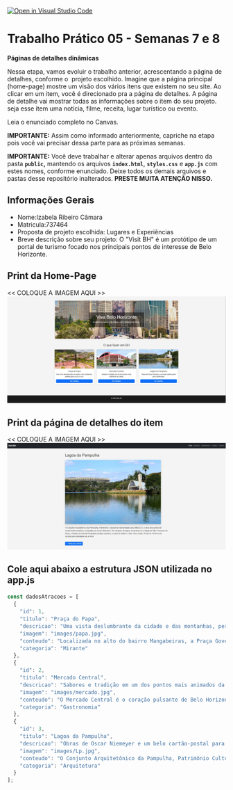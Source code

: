 [![Open in Visual Studio Code](https://classroom.github.com/assets/open-in-vscode-2e0aaae1b6195c2367325f4f02e2d04e9abb55f0b24a779b69b11b9e10269abc.svg)](https://classroom.github.com/online_ide?assignment_repo_id=20702311&assignment_repo_type=AssignmentRepo)
# Trabalho Prático 05 - Semanas 7 e 8

**Páginas de detalhes dinâmicas**

Nessa etapa, vamos evoluir o trabalho anterior, acrescentando a página de detalhes, conforme o  projeto escolhido. Imagine que a página principal (home-page) mostre um visão dos vários itens que existem no seu site. Ao clicar em um item, você é direcionado pra a página de detalhes. A página de detalhe vai mostrar todas as informações sobre o item do seu projeto. seja esse item uma notícia, filme, receita, lugar turístico ou evento.

Leia o enunciado completo no Canvas. 

**IMPORTANTE:** Assim como informado anteriormente, capriche na etapa pois você vai precisar dessa parte para as próximas semanas. 

**IMPORTANTE:** Você deve trabalhar e alterar apenas arquivos dentro da pasta **`public`,** mantendo os arquivos **`index.html`**, **`styles.css`** e **`app.js`** com estes nomes, conforme enunciado. Deixe todos os demais arquivos e pastas desse repositório inalterados. **PRESTE MUITA ATENÇÃO NISSO.**

## Informações Gerais

- Nome:Izabela Ribeiro Câmara
- Matricula:737464
- Proposta de projeto escolhida: Lugares e Experiências
- Breve descrição sobre seu projeto: O "Visit BH" é um protótipo de um portal de turismo focado nos principais pontos de interesse de Belo Horizonte.

## Print da Home-Page

<<  COLOQUE A IMAGEM AQUI >>
![Print da Home Page](public/docs/home-page.jpg)

## Print da página de detalhes do item

<<  COLOQUE A IMAGEM AQUI >>
![Print da Página de Detalhes](public/docs/detalhes-page.jpg)

## Cole aqui abaixo a estrutura JSON utilizada no app.js

```javascript
const dadosAtracoes = [
  {
    "id": 1,
    "titulo": "Praça do Papa",
    "descricao": "Uma vista deslumbrante da cidade e das montanhas, perfeita para um pôr do sol.",
    "imagem": "images/papa.jpg",
    "conteudo": "Localizada no alto do bairro Mangabeiras, a Praça Governador Israel Pinheiro, mais conhecida como Praça do Papa, é um dos cartões-postais de Belo Horizonte. O nome popular surgiu após a visita do Papa João Paulo II em 1980, que celebrou uma missa campal no local e proferiu a famosa frase: 'Que belo horizonte!'. Além da vista panorâmica da cidade, a praça é um espaço de lazer para famílias, com áreas verdes e monumentos.",
    "categoria": "Mirante"
  },
  {
    "id": 2,
    "titulo": "Mercado Central",
    "descricao": "Sabores e tradição em um dos pontos mais animados da cidade.",
    "imagem": "images/mercado.jpg",
    "conteudo": "O Mercado Central é o coração pulsante de Belo Horizonte. Fundado em 1929, o espaço reúne mais de 400 lojas que vendem de tudo um pouco: queijos artesanais, doces mineiros, cachaças, ervas medicinais, artesanato e os famosos petiscos de fígado com jiló. É um labirinto de cores, aromas e sabores que representa a cultura e a gastronomia de Minas Gerais.",
    "categoria": "Gastronomia"
  },
  {
    "id": 3,
    "titulo": "Lagoa da Pampulha",
    "descricao": "Obras de Oscar Niemeyer e um belo cartão-postal para caminhadas.",
    "imagem": "images/Lp.jpg",
    "conteudo": "O Conjunto Arquitetônico da Pampulha, Patrimônio Cultural da Humanidade pela UNESCO, é uma obra-prima do modernismo brasileiro, projetada por Oscar Niemeyer. Às margens da lagoa, encontram-se a Igreja de São Francisco de Assis, o Museu de Arte da Pampulha (antigo cassino), a Casa do Baile e o Iate Tênis Clube. A orla de 18 km é um convite para atividades ao ar livre.",
    "categoria": "Arquitetura"
  }
];